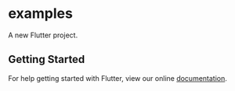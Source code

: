 # examples

A new Flutter project.

## Getting Started

For help getting started with Flutter, view our online
[documentation](http://flutter.io/).
